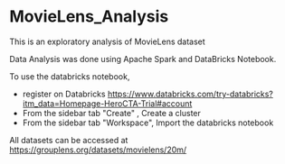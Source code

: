 # MovieLens_Analysis
This is an exploratory analysis of MovieLens dataset

Data Analysis was done using Apache Spark and DataBricks Notebook.

To use the databricks notebook, 
- register on Databricks https://www.databricks.com/try-databricks?itm_data=Homepage-HeroCTA-Trial#account 
- From the sidebar tab "Create" , Create a cluster 
- From the sidebar tab "Workspace", Import the databricks notebook 


All datasets can be accessed at https://grouplens.org/datasets/movielens/20m/ 
